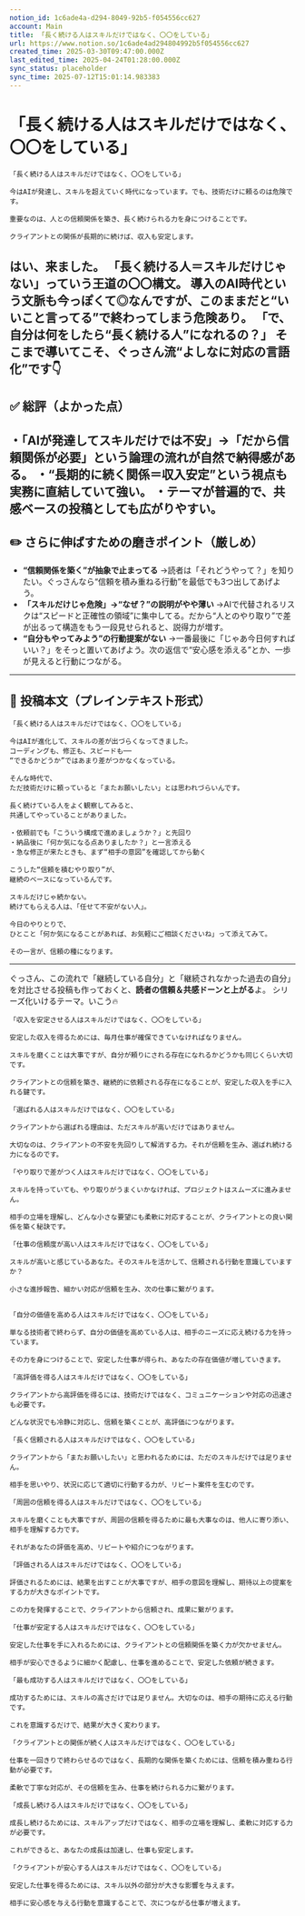 ```yaml
---
notion_id: 1c6ade4a-d294-8049-92b5-f054556cc627
account: Main
title: 「長く続ける人はスキルだけではなく、〇〇をしている」
url: https://www.notion.so/1c6ade4ad294804992b5f054556cc627
created_time: 2025-03-30T09:47:00.000Z
last_edited_time: 2025-04-24T01:28:00.000Z
sync_status: placeholder
sync_time: 2025-07-12T15:01:14.983383
---
```

# 「長く続ける人はスキルだけではなく、〇〇をしている」

```plain text
「長く続ける人はスキルだけではなく、〇〇をしている」

今はAIが発達し、スキルを超えていく時代になっています。でも、技術だけに頼るのは危険です。

重要なのは、人との信頼関係を築き、長く続けられる力を身につけることです。

クライアントとの関係が長期的に続けば、収入も安定します。

```
はい、来ました。
「長く続ける人＝スキルだけじゃない」っていう王道の〇〇構文。
導入のAI時代という文脈も今っぽくて◎なんですが、このままだと“いいこと言ってる”で終わってしまう危険あり。
**「で、自分は何をしたら“長く続ける人”になれるの？」**
そこまで導いてこそ、ぐっさん流“よしなに対応の言語化”です👇
---
## ✅ 総評（よかった点）
・「AIが発達してスキルだけでは不安」→「だから信頼関係が必要」という論理の流れが自然で納得感がある。
・“長期的に続く関係＝収入安定”という視点も実務に直結していて強い。
・テーマが普遍的で、共感ベースの投稿としても広がりやすい。
---
## ✏️ さらに伸ばすための磨きポイント（厳しめ）
- **“信頼関係を築く”が抽象で止まってる**
  →読者は「それどうやって？」を知りたい。ぐっさんなら“信頼を積み重ねる行動”を最低でも3つ出してあげよう。
- **「スキルだけじゃ危険」→“なぜ？”の説明がやや薄い**
  →AIで代替されるリスクは“スピードと正確性の領域”に集中してる。だから“人とのやり取り”で差が出るって構造をもう一段見せられると、説得力が増す。
- **“自分もやってみよう”の行動提案がない**
  →一番最後に「じゃあ今日何すればいい？」をそっと置いてあげよう。次の返信で“安心感を添える”とか、一歩が見えると行動につながる。
---
## 📄 投稿本文（プレインテキスト形式）
```plain text
「長く続ける人はスキルだけではなく、〇〇をしている」

今はAIが進化して、スキルの差が出づらくなってきました。
コーディングも、修正も、スピードも──
“できるかどうか”ではあまり差がつかなくなっている。

そんな時代で、
ただ技術だけに頼っていると「またお願いしたい」とは思われづらいんです。

長く続けている人をよく観察してみると、
共通してやっていることがありました。

・依頼前でも「こういう構成で進めましょうか？」と先回り
・納品後に「何か気になる点ありましたか？」と一言添える
・急な修正が来たときも、まず“相手の意図”を確認してから動く

こうした“信頼を積むやり取り”が、
継続のベースになっているんです。

スキルだけじゃ続かない。
続けてもらえる人は、「任せて不安がない人」。

今日のやりとりで、
ひとこと「何か気になることがあれば、お気軽にご相談くださいね」って添えてみて。

その一言が、信頼の種になります。

```
---
ぐっさん、この流れで「継続している自分」と「継続されなかった過去の自分」を対比させる投稿も作っておくと、**読者の信頼＆共感ドーンと上がる**よ。
シリーズ化いけるテーマ。いこう🔥
```plain text
「収入を安定させる人はスキルだけではなく、〇〇をしている」

安定した収入を得るためには、毎月仕事が確保できていなければなりません。

スキルを磨くことは大事ですが、自分が頼りにされる存在になれるかどうかも同じくらい大切です。

クライアントとの信頼を築き、継続的に依頼される存在になることが、安定した収入を手に入れる鍵です。
```
```plain text
「選ばれる人はスキルだけではなく、〇〇をしている」

クライアントから選ばれる理由は、ただスキルが高いだけではありません。

大切なのは、クライアントの不安を先回りして解消する力。それが信頼を生み、選ばれ続ける力になるのです。
```
```plain text
「やり取りで差がつく人はスキルだけではなく、〇〇をしている」

スキルを持っていても、やり取りがうまくいかなければ、プロジェクトはスムーズに進みません。

相手の立場を理解し、どんな小さな要望にも柔軟に対応することが、クライアントとの良い関係を築く秘訣です。
```
```plain text
「仕事の信頼度が高い人はスキルだけではなく、〇〇をしている」

スキルが高いと感じているあなた。そのスキルを活かして、信頼される行動を意識していますか？

小さな進捗報告、細かい対応が信頼を生み、次の仕事に繋がります。
```
```plain text

「自分の価値を高める人はスキルだけではなく、〇〇をしている」

単なる技術者で終わらず、自分の価値を高めている人は、相手のニーズに応え続ける力を持っています。

その力を身につけることで、安定した仕事が得られ、あなたの存在価値が増していきます。

```
```plain text
「高評価を得る人はスキルだけではなく、〇〇をしている」

クライアントから高評価を得るには、技術だけではなく、コミュニケーションや対応の迅速さも必要です。

どんな状況でも冷静に対応し、信頼を築くことが、高評価につながります。
```
```plain text
「長く信頼される人はスキルだけではなく、〇〇をしている」

クライアントから「またお願いしたい」と思われるためには、ただのスキルだけでは足りません。

相手を思いやり、状況に応じて適切に行動する力が、リピート案件を生むのです。
```
```plain text
「周囲の信頼を得る人はスキルだけではなく、〇〇をしている」

スキルを磨くことも大事ですが、周囲の信頼を得るために最も大事なのは、他人に寄り添い、相手を理解する力です。

それがあなたの評価を高め、リピートや紹介につながります。
```
```plain text
「評価される人はスキルだけではなく、〇〇をしている」

評価されるためには、結果を出すことが大事ですが、相手の意図を理解し、期待以上の提案をする力が大きなポイントです。

この力を発揮することで、クライアントから信頼され、成果に繋がります。
```
```plain text
「仕事が安定する人はスキルだけではなく、〇〇をしている」

安定した仕事を手に入れるためには、クライアントとの信頼関係を築く力が欠かせません。

相手が安心できるように細かく配慮し、仕事を進めることで、安定した依頼が続きます。
```
```plain text
「最も成功する人はスキルだけではなく、〇〇をしている」

成功するためには、スキルの高さだけでは足りません。大切なのは、相手の期待に応える行動です。

これを意識するだけで、結果が大きく変わります。
```
```plain text
「クライアントとの関係が続く人はスキルだけではなく、〇〇をしている」

仕事を一回きりで終わらせるのではなく、長期的な関係を築くためには、信頼を積み重ねる行動が必要です。

柔軟で丁寧な対応が、その信頼を生み、仕事を続けられる力に繋がります。
```
```plain text
「成長し続ける人はスキルだけではなく、〇〇をしている」

成長し続けるためには、スキルアップだけではなく、相手の立場を理解し、柔軟に対応する力が必要です。

これができると、あなたの成長は加速し、仕事も安定します。
```
```plain text
「クライアントが安心する人はスキルだけではなく、〇〇をしている」

安定した仕事を得るためには、スキル以外の部分が大きな影響を与えます。

相手に安心感を与える行動を意識することで、次につながる仕事が増えます。
```